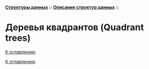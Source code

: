 **[Структуры данных](../../README.md#data-structures) ::** 
**[Описание структур данных](../../README.md#data-structures-descriptions) ::**
# Деревья квадрантов (Quadrant trees)

<!--

-->

[К оглавлению](../../README.md#data-structures-descriptions)



[К оглавлению](../../README.md#data-structures-descriptions)
